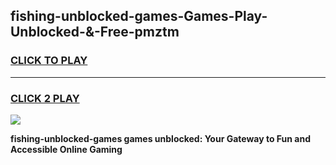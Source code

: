 
## fishing-unblocked-games-Games-Play-Unblocked-&-Free-pmztm
<h3>
<a href="https://premium76.site?title=fishing-unblocked-games&ref=24A">CLICK TO PLAY</a></h3>
<hr>

<h3>
<a href="https://premium76.site?title=fishing-unblocked-games&ref=24A">CLICK 2 PLAY</a>
  
</h3>

<a href="https://premium76.site?title=fishing-unblocked-games&ref=24A"><img src="https://clearcache.store/games.png"></a>


**fishing-unblocked-games games unblocked: Your Gateway to Fun and Accessible Online Gaming**
